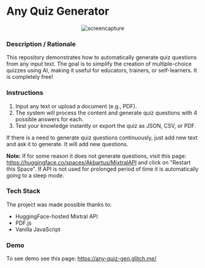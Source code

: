 # Any Quiz Generator

<p align="center">
  <img src="img/screencapture.gif" title="screencapture" alt="screencapture">
</p>

### **Description / Rationale**
This repository demonstrates how to automatically generate quiz questions from any input text. The goal is to simplify the creation of multiple-choice quizzes using AI, making it useful for educators, trainers, or self-learners. It is completely free!

### **Instructions**
1. Input any text or upload a document (e.g., PDF).
2. The system will process the content and generate quiz questions with 4 possible answers for each.
3. Test your knowledge instantly or export the quiz as JSON, CSV, or PDF.

If there is a need to generate quiz questions continuously, just add new text and ask it to generate. It will add new questions.

<b>Note:</b> If for some reason it does not generate questions, visit this page: https://huggingface.co/spaces/Akbartus/MixtralAPI and click on "Restart this Space". If API is not used for prolonged period of time it is automatically going to a sleep mode. 

### **Tech Stack**
The project was made possible thanks to:
- HuggingFace-hosted Mixtral API
- PDF.js
- Vanilla JavaScript

### **Demo**
To see demo see this page: https://any-quiz-gen.glitch.me/
